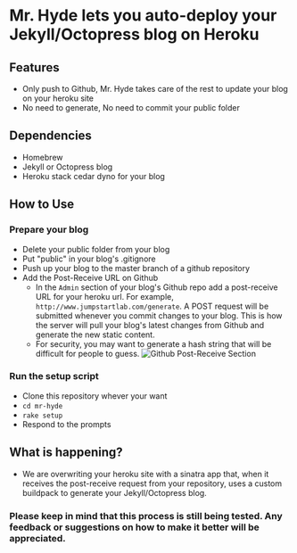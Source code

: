 # Mr. Hyde lets you auto-deploy your Jekyll/Octopress blog on Heroku
## Features
* Only push to Github, Mr. Hyde takes care of the rest to update your blog on your heroku site
* No need to generate, No need to commit your public folder

## Dependencies
* Homebrew
* Jekyll or Octopress blog
* Heroku stack cedar dyno for your blog

## How to Use
### Prepare your blog
* Delete your public folder from your blog
* Put "public" in your blog's .gitignore
* Push up your blog to the master branch of a github repository
* Add the Post-Receive URL on Github
  * In the `Admin` section of your blog's Github repo add a post-receive URL for your heroku url. For example, `http://www.jumpstartlab.com/generate`. A POST request will be submitted whenever you commit changes to your blog. This is how the server will pull your blog's latest changes from Github and generate the new static content.
  * For security, you may want to generate a hash string that will be difficult for people to guess.
![Github Post-Receive Section](https://img.skitch.com/20120414-j1fhk2mwei7e4u7n4bxg5y2ubt.jpg)

### Run the setup script
* Clone this repository whever your want
* `cd mr-hyde`
* `rake setup`
* Respond to the prompts

## What is happening?
* We are overwriting your heroku site with a sinatra app that, when it receives the post-receive request from your repository, uses a custom buildpack to generate your Jekyll/Octopress blog.

### Please keep in mind that this process is still being tested. Any feedback or suggestions on how to make it better will be appreciated.
